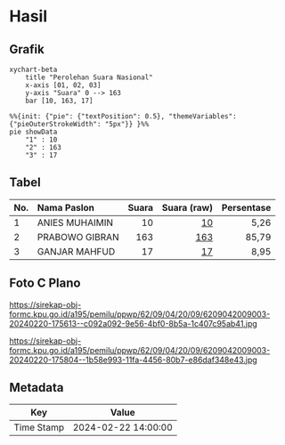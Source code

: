 # Hasil

## Grafik

```mermaid
xychart-beta
    title "Perolehan Suara Nasional"
    x-axis [01, 02, 03]
    y-axis "Suara" 0 --> 163
    bar [10, 163, 17]
```

```mermaid
%%{init: {"pie": {"textPosition": 0.5}, "themeVariables": {"pieOuterStrokeWidth": "5px"}} }%%
pie showData
    "1" : 10
    "2" : 163
    "3" : 17
```

## Tabel

| No. | Nama Paslon    | Suara | Suara (raw) | Persentase |
|:--- |:-------------- | -----:| -----------:| ----------:|
| 1   | ANIES MUHAIMIN | 10    | [10][p-1]   | 5,26       |
| 2   | PRABOWO GIBRAN | 163   | [163][p-2]  | 85,79      |
| 3   | GANJAR MAHFUD  | 17    | [17][p-3]   | 8,95       |


[p-1]: https://github.com/gigit-pemilu/pemilu-2024/blob/main/pilpres/hitung-suara/sub/62-kalimantan-tengah/sub/09-lamandau/sub/04-bulik-timur/sub/2009-batu-tunggal/sub/003-tps/sub/paslon-1.txt
[p-2]: https://github.com/gigit-pemilu/pemilu-2024/blob/main/pilpres/hitung-suara/sub/62-kalimantan-tengah/sub/09-lamandau/sub/04-bulik-timur/sub/2009-batu-tunggal/sub/003-tps/sub/paslon-2.txt
[p-3]: https://github.com/gigit-pemilu/pemilu-2024/blob/main/pilpres/hitung-suara/sub/62-kalimantan-tengah/sub/09-lamandau/sub/04-bulik-timur/sub/2009-batu-tunggal/sub/003-tps/sub/paslon-3.txt

## Foto C Plano

https://sirekap-obj-formc.kpu.go.id/a195/pemilu/ppwp/62/09/04/20/09/6209042009003-20240220-175613--c092a092-9e56-4bf0-8b5a-1c407c95ab41.jpg

https://sirekap-obj-formc.kpu.go.id/a195/pemilu/ppwp/62/09/04/20/09/6209042009003-20240220-175804--1b58e993-11fa-4456-80b7-e86daf348e43.jpg


## Metadata

| Key        | Value               |
| ---------- | ------------------- |
| Time Stamp | 2024-02-22 14:00:00 |



